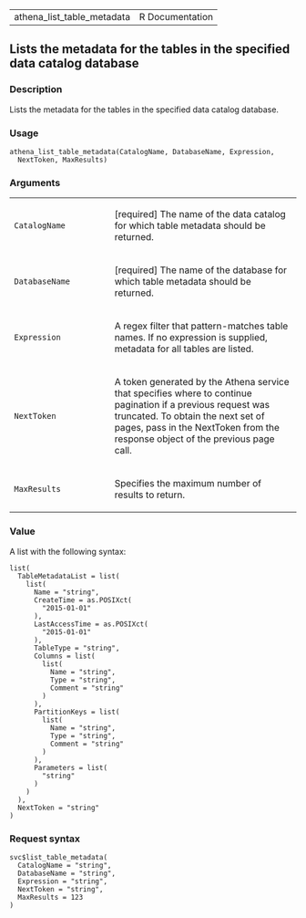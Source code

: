 <table style="width: 100%;">
<tbody>
<tr class="odd">
<td>athena_list_table_metadata</td>
<td style="text-align: right;">R Documentation</td>
</tr>
</tbody>
</table>

## Lists the metadata for the tables in the specified data catalog database

### Description

Lists the metadata for the tables in the specified data catalog
database.

### Usage

    athena_list_table_metadata(CatalogName, DatabaseName, Expression,
      NextToken, MaxResults)

### Arguments

<table>
<colgroup>
<col style="width: 35%" />
<col style="width: 65%" />
</colgroup>
<tbody>
<tr class="odd">
<td><code
id="athena_list_table_metadata_:_CatalogName">CatalogName</code></td>
<td><p>[required] The name of the data catalog for which table metadata
should be returned.</p></td>
</tr>
<tr class="even">
<td><code
id="athena_list_table_metadata_:_DatabaseName">DatabaseName</code></td>
<td><p>[required] The name of the database for which table metadata
should be returned.</p></td>
</tr>
<tr class="odd">
<td><code
id="athena_list_table_metadata_:_Expression">Expression</code></td>
<td><p>A regex filter that pattern-matches table names. If no expression
is supplied, metadata for all tables are listed.</p></td>
</tr>
<tr class="even">
<td><code
id="athena_list_table_metadata_:_NextToken">NextToken</code></td>
<td><p>A token generated by the Athena service that specifies where to
continue pagination if a previous request was truncated. To obtain the
next set of pages, pass in the NextToken from the response object of the
previous page call.</p></td>
</tr>
<tr class="odd">
<td><code
id="athena_list_table_metadata_:_MaxResults">MaxResults</code></td>
<td><p>Specifies the maximum number of results to return.</p></td>
</tr>
</tbody>
</table>

### Value

A list with the following syntax:

    list(
      TableMetadataList = list(
        list(
          Name = "string",
          CreateTime = as.POSIXct(
            "2015-01-01"
          ),
          LastAccessTime = as.POSIXct(
            "2015-01-01"
          ),
          TableType = "string",
          Columns = list(
            list(
              Name = "string",
              Type = "string",
              Comment = "string"
            )
          ),
          PartitionKeys = list(
            list(
              Name = "string",
              Type = "string",
              Comment = "string"
            )
          ),
          Parameters = list(
            "string"
          )
        )
      ),
      NextToken = "string"
    )

### Request syntax

    svc$list_table_metadata(
      CatalogName = "string",
      DatabaseName = "string",
      Expression = "string",
      NextToken = "string",
      MaxResults = 123
    )
